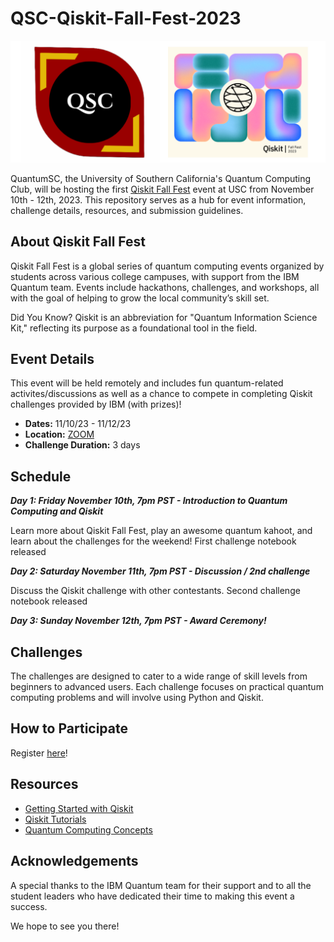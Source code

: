 # QSC-Qiskit-Fall-Fest-2023
![Qiskit Fall Fest 2023](qscxibm.png)


QuantumSC, the University of Southern California's Quantum Computing Club, will be hosting the first [Qiskit Fall Fest](https://qiskit.org/events/fall-fest) event at USC from November 10th - 12th, 2023. This repository serves as a hub for event information, challenge details, resources, and submission guidelines.

## About Qiskit Fall Fest

Qiskit Fall Fest is a global series of quantum computing events organized by students across various college campuses, with support from the IBM Quantum team. Events include hackathons, challenges, and workshops, all with the goal of helping to grow the local community’s skill set.

Did You Know? Qiskit is an abbreviation for "Quantum Information Science Kit," reflecting its purpose as a foundational tool in the field.


## Event Details
This event will be held remotely and includes fun quantum-related activites/discussions as well as a chance to compete in completing Qiskit challenges provided by IBM (with prizes)! 

- **Dates:** 11/10/23 - 11/12/23
- **Location:** [ZOOM](https://usc.zoom.us/j/92482918384)
- **Challenge Duration:** 3 days

## Schedule

_**Day 1: Friday November 10th, 7pm PST - Introduction to Quantum Computing and Qiskit**_ 

Learn more about Qiskit Fall Fest, play an awesome quantum kahoot, and learn about the challenges for the weekend! First challenge notebook released

_**Day 2: Saturday November 11th, 7pm PST - Discussion / 2nd challenge**_

Discuss the Qiskit challenge with other contestants. Second challenge notebook released

_**Day 3: Sunday November 12th, 7pm PST - Award Ceremony!**_


## Challenges

The challenges are designed to cater to a wide range of skill levels from beginners to advanced users. Each challenge focuses on practical quantum computing problems and will involve using Python and Qiskit.


## How to Participate

Register [here](https://forms.gle/puA81u8f2VKua7DS9)!


## Resources

- [Getting Started with Qiskit](https://qiskit.org/documentation/getting_started.html)
- [Qiskit Tutorials](https://qiskit.org/documentation/tutorials.html)
- [Quantum Computing Concepts](https://qiskit.org/learn/intro-qc-qh/)


## Acknowledgements

A special thanks to the IBM Quantum team for their support and to all the student leaders who have dedicated their time to making this event a success.

We hope to see you there!
